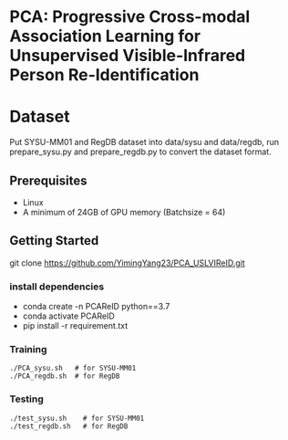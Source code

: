 # PCA: Progressive Cross-modal Association Learning for Unsupervised Visible-Infrared Person Re-Identification

# Dataset
Put SYSU-MM01 and RegDB dataset into data/sysu and data/regdb, run prepare_sysu.py and prepare_regdb.py to convert the dataset format.

## Prerequisites
- Linux
- A minimum of 24GB of GPU memory (Batchsize = 64)

## Getting Started
git clone https://github.com/YimingYang23/PCA_USLVIReID.git

### install dependencies
- conda create -n PCAReID python==3.7
- conda activate PCAReID
- pip install -r requirement.txt

### Training
```shell
./PCA_sysu.sh   # for SYSU-MM01
./PCA_regdb.sh  # for RegDB
```
### Testing
```shell
./test_sysu.sh    # for SYSU-MM01
./test_regdb.sh   # for RegDB
```
